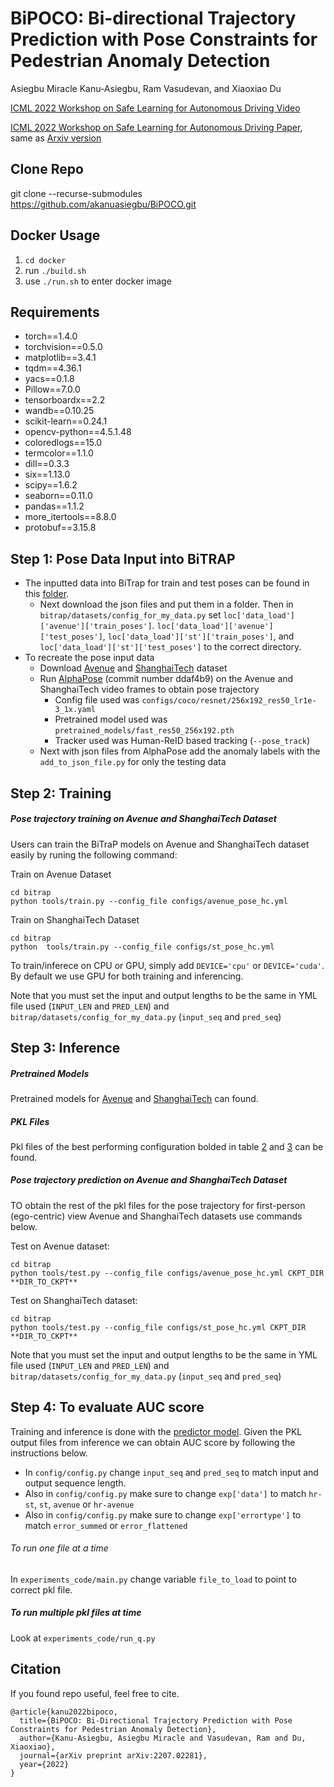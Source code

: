 # BiPOCO: Bi-directional Trajectory Prediction with Pose Constraints for Pedestrian Anomaly Detection
Asiegbu Miracle Kanu-Asiegbu, Ram Vasudevan, and Xiaoxiao Du

[ICML 2022 Workshop on Safe Learning for Autonomous Driving Video](https://icml.cc/virtual/2022/20909)

[ICML 2022 Workshop on Safe Learning for Autonomous Driving Paper](https://learn-to-race.org/workshop-sl4ad-icml2022/assets/papers/paper_9.pdf), same as [Arxiv version](https://arxiv.org/pdf/2207.02281)

## Clone Repo
git clone --recurse-submodules https://github.com/akanuasiegbu/BiPOCO.git



## Docker Usage
1) ```cd docker```
2) run ```./build.sh```
3) use ```./run.sh``` to enter docker image


## Requirements
* torch==1.4.0
* torchvision==0.5.0
* matplotlib==3.4.1 
* tqdm==4.36.1 
* yacs==0.1.8 
* Pillow==7.0.0 
* tensorboardx==2.2 
* wandb==0.10.25 
* scikit-learn==0.24.1 
* opencv-python==4.5.1.48  
* coloredlogs==15.0 
* termcolor==1.1.0 
* dill==0.3.3
* six==1.13.0 
* scipy==1.6.2 
* seaborn==0.11.0
* pandas==1.1.2 
* more_itertools==8.8.0
* protobuf==3.15.8
## Step 1: Pose Data Input into BiTRAP
* The inputted data into BiTrap for train and test poses can be found in this [folder](https://drive.google.com/drive/folders/1oNKUXdYlNP1g7M9T3E1UWERh0lFobKAl?usp=sharing).
  * Next download the json files and put them in a folder. Then in ```bitrap/datasets/config_for_my_data.py``` set ```loc['data_load']['avenue']['train_poses']```.   ```loc['data_load']['avenue']['test_poses']```,  ```loc['data_load']['st']['train_poses']```, and  ```loc['data_load']['st']['test_poses']``` to the correct directory.
* To recreate the pose input data
  * Download [Avenue](http://www.cse.cuhk.edu.hk/leojia/projects/detectabnormal/dataset.html) and [ShanghaiTech](https://svip-lab.github.io/dataset/campus_dataset.html) dataset
  * Run [AlphaPose](https://github.com/MVIG-SJTU/AlphaPose/tree/ddaf4b99327132f7617a768a75f7cb94870ed57c) (commit number ddaf4b9) on the Avenue and ShanghaiTech video frames to obtain pose trajectory
    * Config file used was ```configs/coco/resnet/256x192_res50_lr1e-3_1x.yaml```
    * Pretrained model used was ```pretrained_models/fast_res50_256x192.pth```
    * Tracker used was Human-ReID based tracking (```--pose_track```)
  * Next with json files from AlphaPose add the anomaly labels with the ```add_to_json_file.py``` for only the testing data


## Step 2: Training
##### Pose trajectory training on Avenue and ShanghaiTech Dataset

Users can train the BiTraP models on Avenue and ShanghaiTech dataset easily by runing the following command:

Train on Avenue Dataset
```
cd bitrap
python tools/train.py --config_file configs/avenue_pose_hc.yml
```

Train on ShanghaiTech Dataset
```
cd bitrap
python  tools/train.py --config_file configs/st_pose_hc.yml
```

To train/inferece on CPU or GPU, simply add `DEVICE='cpu'` or  `DEVICE='cuda'`. By default we use GPU for both training and inferencing.

Note that you must set the input and output lengths to be the same in YML file used (```INPUT_LEN``` and ```PRED_LEN```) and ```bitrap/datasets/config_for_my_data.py``` (```input_seq``` and ```pred_seq```)

## Step 3: Inference 

##### Pretrained Models
Pretrained models for [Avenue](https://drive.google.com/drive/folders/1ra1XTB8KpBOy7Xgxg8of3DwjoIJyd9bV?usp=sharing) and [ShanghaiTech](https://drive.google.com/drive/folders/1-vY3MWPaWbwwgWOiOcD-sXXzqHidXYJv?usp=sharing) can found.

##### PKL Files
Pkl files of the best performing configuration bolded in table [2](https://drive.google.com/drive/folders/1jO3RnkvOsR-VLdATyzeMDsGF7mAu5Qdl?usp=sharing) and [3](https://drive.google.com/drive/folders/1ztgVn6Oq2Poq1PpAMzgL9yj00UToXn8K?usp=sharing) can be found.


##### Pose trajectory prediction on Avenue and ShanghaiTech Dataset
TO obtain the rest of the pkl files for the pose trajectory for first-person (ego-centric) view Avenue and ShanghaiTech datasets use commands below. 

Test on Avenue dataset:
```
cd bitrap
python tools/test.py --config_file configs/avenue_pose_hc.yml CKPT_DIR **DIR_TO_CKPT**

```

Test on ShanghaiTech dataset:
```
cd bitrap
python tools/test.py --config_file configs/st_pose_hc.yml CKPT_DIR **DIR_TO_CKPT**
```

Note that you must set the input and output lengths to be the same in YML file used (```INPUT_LEN``` and ```PRED_LEN```) and ```bitrap/datasets/config_for_my_data.py``` (```input_seq``` and ```pred_seq```)



## Step 4: To evaluate AUC score

Training and inference is done with the [predictor model](https://github.com/akanuasiegbu/bitrap). Given the PKL output files from inference we can obtain AUC score by following the instructions below. 

* In ```config/config.py``` change ```input_seq``` and ```pred_seq``` to match input and output sequence length.
* Also in ```config/config.py``` make sure to change ```exp['data']``` to match ```hr-st```, ```st```, ```avenue``` or ```hr-avenue```
* Also in ```config/config.py``` make sure to change ```exp['errortype']``` to match ```error_summed``` or ```error_flattened```
###### To run one file at a time
In ```experiments_code/main.py``` change variable ```file_to_load``` to point to correct pkl file.

##### To run multiple pkl files at time
Look at ```experiments_code/run_q.py```

## Citation
If you found repo useful, feel free to cite.
```
@article{kanu2022bipoco,
  title={BiPOCO: Bi-Directional Trajectory Prediction with Pose Constraints for Pedestrian Anomaly Detection},
  author={Kanu-Asiegbu, Asiegbu Miracle and Vasudevan, Ram and Du, Xiaoxiao},
  journal={arXiv preprint arXiv:2207.02281},
  year={2022}
}
```

